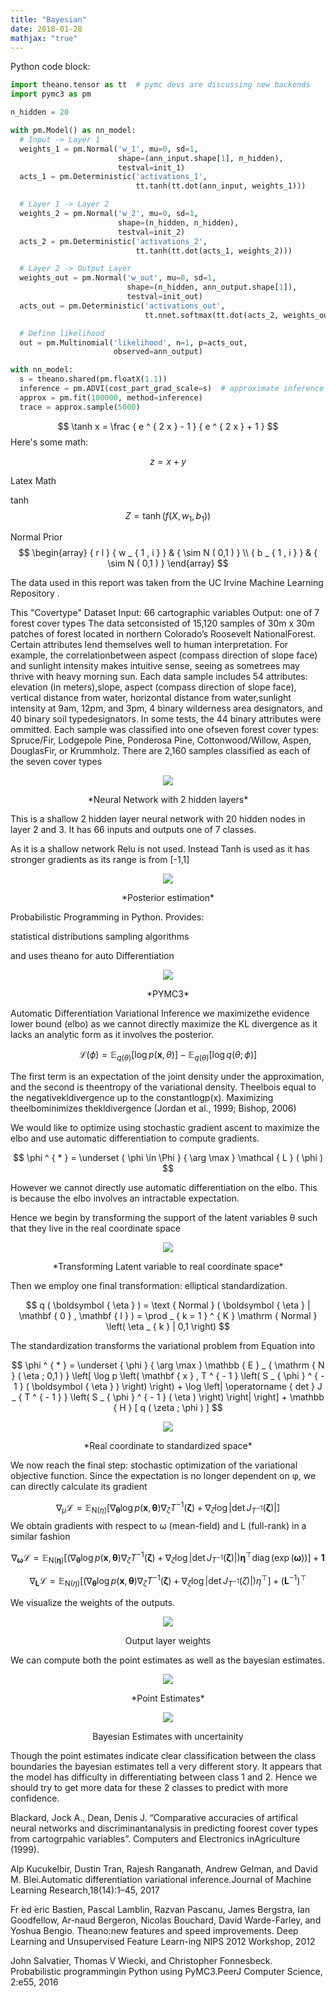 ```yaml
---
title: "Bayesian"
date: 2018-01-28
mathjax: "true"
---
```


Python code block:
```python
import theano.tensor as tt  # pymc devs are discussing new backends
import pymc3 as pm

n_hidden = 20

with pm.Model() as nn_model:
  # Input -> Layer 1
  weights_1 = pm.Normal('w_1', mu=0, sd=1,
                        shape=(ann_input.shape[1], n_hidden),
                        testval=init_1)
  acts_1 = pm.Deterministic('activations_1',
                            tt.tanh(tt.dot(ann_input, weights_1)))

  # Layer 1 -> Layer 2
  weights_2 = pm.Normal('w_2', mu=0, sd=1,
                        shape=(n_hidden, n_hidden),
                        testval=init_2)
  acts_2 = pm.Deterministic('activations_2',
                            tt.tanh(tt.dot(acts_1, weights_2)))

  # Layer 2 -> Output Layer
  weights_out = pm.Normal('w_out', mu=0, sd=1,
                          shape=(n_hidden, ann_output.shape[1]),
                          testval=init_out)
  acts_out = pm.Deterministic('activations_out',
                              tt.nnet.softmax(tt.dot(acts_2, weights_out)))  # noqa

  # Define likelihood
  out = pm.Multinomial('likelihood', n=1, p=acts_out,
                       observed=ann_output)

with nn_model:
  s = theano.shared(pm.floatX(1.1))
  inference = pm.ADVI(cost_part_grad_scale=s)  # approximate inference done using ADVI
  approx = pm.fit(100000, method=inference)
  trace = approx.sample(5000)
```

$$
\tanh x = \frac { e ^ { 2 x } - 1 } { e ^ { 2 x } + 1 }
$$
Here's some math:

$$z=x+y$$

Latex Math

tanh
$$ Z = \tanh \left( f \left( X , w _ { 1 } , b _ { 1 } \right) \right) $$

Normal Prior
$$ \begin{array} { r l } { w _ { 1 , i } } & { \sim N ( 0,1 ) } \\ { b _ { 1 , i } } & { \sim N ( 0,1 ) } \end{array}
$$


The data used in this report was taken from the UC Irvine Machine Learning Repository .

This "Covertype" Dataset
Input: 66 cartographic variables
Output: one of 7 forest cover types
  The data setconsisted of 15,120 samples of 30m x 30m patches of forest located in northern Colorado’s Roosevelt NationalForest.   Certain  attributes  lend  themselves  well  to  human  interpretation.   For  example,  the  correlationbetween aspect (compass direction of slope face) and sunlight intensity makes intuitive sense, seeing as sometrees may thrive with heavy morning sun.  Each data sample includes 54 attributes:  elevation (in meters),slope, aspect (compass direction of slope face), vertical distance from water, horizontal distance from water,sunlight intensity at 9am,  12pm,  and 3pm,  4 binary wilderness area designators,  and 40 binary soil typedesignators.  In some tests, the 44 binary attributes were ommitted.  Each sample was classified into one ofseven forest cover types: Spruce/Fir, Lodgepole Pine, Ponderosa Pine, Cottonwood/Willow, Aspen, DouglasFir, or Krummholz.  There are 2,160 samples classified as each of the seven cover types


<p align="center">
<img src="https://imgur.com/IW3YlC1.jpg">
</p>

<center>
*Neural Network with 2 hidden layers*
</center>

This is a shallow 2 hidden layer neural network with 20 hidden nodes in layer 2 and 3. It has 66 inputs and outputs one of 7 classes.

As it is a shallow network Relu is not used. Instead Tanh is used as it has stronger gradients as its range is from [-1,1]

<p align="center">
<img src="https://imgur.com/uQLulwa.jpg">
</p>

<center>
*Posterior estimation*
</center>


Probabilistic Programming in Python. Provides:

statistical distributions
sampling algorithms

and uses theano for auto Differentiation

<p align="center">
<img src="https://imgur.com/rlj30rc.jpg">
</p>

<center>
*PYMC3*
</center>

Automatic Differentiation Variational Inference
we maximizethe evidence lower bound (elbo) as we cannot directly maximize the KL divergence as it lacks an analytic form as it involves the posterior.



$$
\mathcal { L } ( \phi ) = \mathbb { E } _ { q ( \theta ) } [ \log p ( \mathbf { x } , \theta ) ] - \mathbb { E } _ { q ( \theta ) } [ \log q ( \theta ; \phi ) ]
$$


The first term is an expectation of the joint density under the approximation, and the second is theentropy of the variational density. Theelbois equal to the negativekldivergence up to the constantlogp(x). Maximizing theelbominimizes thekldivergence (Jordan et al., 1999; Bishop, 2006)


We would like to optimize using stochastic gradient ascent to maximize the elbo and use automatic differentiation to compute gradients.

$$
\phi ^ { * } = \underset { \phi \in \Phi } { \arg \max } \mathcal { L } ( \phi )
$$

However we cannot directly use automatic differentiation on the elbo. This is because the elbo involves an intractable expectation.

Hence we begin by transforming the support of the latent variables θ such that they live in the real coordinate space

<p align="center">
<img src="https://imgur.com/O8cQbDP.jpg">
</p>

<center>
*Transforming Latent variable to real coordinate space*
</center>

 Then we employ one final transformation: elliptical standardization.

$$
q ( \boldsymbol { \eta } ) = \text { Normal } ( \boldsymbol { \eta } | \mathbf { 0 } , \mathbf { I } ) = \prod _ { k = 1 } ^ { K } \mathrm { Normal } \left( \eta _ { k } | 0,1 \right)
$$

The standardization transforms the variational problem from Equation into

$$
\phi ^ { * } = \underset { \phi } { \arg \max } \mathbb { E } _ { \mathrm { N } ( \eta ; 0,1 ) } \left[ \log p \left( \mathbf { x } , T ^ { - 1 } \left( S _ { \phi } ^ { - 1 } ( \boldsymbol { \eta } ) \right) \right) + \log \left| \operatorname { det } J _ { T ^ { - 1 } } \left( S _ { \phi } ^ { - 1 } ( \eta ) \right) \right| \right] + \mathbb { H } [ q ( \zeta ; \phi ) ]
$$

<p align="center">
<img src="https://imgur.com/BHsOwsg.jpg">
</p>

<center>
*Real coordinate to standardized space*
</center>

We now reach the final step: stochastic optimization of the variational objective function. Since the expectation is no longer dependent on φ, we can directly calculate its gradient

$$
\nabla _ { \mu } \mathcal { L } = \mathbb { E } _ { \mathrm { N } ( \eta ) } \left[ \nabla _ { \boldsymbol { \theta } } \log p ( \mathbf { x } , \boldsymbol { \theta } ) \nabla _ { \zeta } T ^ { - 1 } ( \boldsymbol { \zeta } ) + \nabla _ { \zeta } \log \left| \operatorname { det } J _ { T ^ { - 1 } } ( \boldsymbol { \zeta } ) \right| \right]
$$
We obtain gradients with respect to ω (mean-field) and L (full-rank) in a similar fashion

$$
\nabla _ { \boldsymbol { \omega } } \mathcal { L } = \mathbb { E } _ { \mathrm { N } ( \boldsymbol { \eta } ) } \left[ \left( \nabla _ { \boldsymbol { \theta } } \log p ( \mathbf { x } , \boldsymbol { \theta } ) \nabla _ { \zeta } T ^ { - 1 } ( \boldsymbol { \zeta } ) + \nabla _ { \zeta } \log \left| \operatorname { det } J _ { T ^ { - 1 } } ( \boldsymbol { \zeta } ) \right| \right) \boldsymbol { \eta } ^ { \top } \operatorname { diag } ( \exp ( \boldsymbol { \omega } ) ) \right] + \mathbf { 1 }
$$

$$
\nabla _ { \mathbf { L } } \mathcal { L } = \mathbb { E } _ { \mathrm { N } ( \eta ) } \left[ \left( \nabla _ { \boldsymbol { \theta } } \log p ( \mathbf { x } , \boldsymbol { \theta } ) \nabla _ { \zeta } T ^ { - 1 } ( \boldsymbol { \zeta } ) + \nabla _ { \zeta } \log \left| \operatorname { det } J _ { T ^ { - 1 } } ( \zeta ) \right| \right) \eta ^ { \top } \right] + \left( \mathbf { L } ^ { - 1 } \right) ^ { \top }
$$


We visualize the weights of the outputs.

<p align="center">
<img src="https://imgur.com/LpYJ6jI.jpg">
</p>
<center>
Output layer weights
</center>

We can compute both the point estimates as well as the bayesian estimates.

<p align="center">
<img src="https://imgur.com/t0L4iZS.jpg">
</p>

<center>
*Point Estimates*
</center>


<p align="center">
<img src="https://imgur.com/IGSOEdn.jpg">
</p>

<center>
Bayesian Estimates with uncertainity
</center>

Though the point estimates indicate clear classification between the class boundaries the bayesian estimates tell a very different story. It appears that the model has difficulty in differentiating between class 1 and 2. Hence we should try to get more data for these 2 classes to predict with more confidence.



 Blackard, Jock A., Dean, Denis J. “Comparative accuracies of artifical neural networks and discriminantanalysis  in  predicting  foorest  cover  types  from  cartogrpahic  variables”.  Computers  and  Electronics  inAgriculture (1999).

Alp  Kucukelbir,  Dustin  Tran,  Rajesh  Ranganath,  Andrew  Gelman,  and  David  M.  Blei.Automatic differentiation variational inference.Journal  of  Machine  Learning  Research,18(14):1–45, 2017

Fr ́ed ́eric Bastien,  Pascal Lamblin, Razvan Pascanu, James Bergstra, Ian Goodfellow, Ar-naud  Bergeron,  Nicolas  Bouchard,  David  Warde-Farley,  and  Yoshua  Bengio.   Theano:new features and speed improvements.  Deep Learning and Unsupervised Feature Learn-ing NIPS 2012 Workshop, 2012

John Salvatier, Thomas V Wiecki, and Christopher Fonnesbeck. Probabilistic programmingin Python using PyMC3.PeerJ Computer Science, 2:e55, 2016
